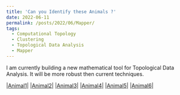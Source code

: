 ```yaml
---
title: 'Can you Identify these Animals ?'
date: 2022-06-11
permalink: /posts/2022/06/Mapper/
tags:
  - Computational Topology
  - Clustering
  - Topological Data Analysis
  - Mapper
---
```


I am currently building a new mathematical tool for Topological Data Analysis. It will be more robust then current techniques.

|[Animal1](https://pragup.github.io/images/animal_1.html)|
|[Animal2](https://pragup.github.io/images/animal_2.html)|
|[Animal3](https://pragup.github.io/images/animal_3.html)|
|[Animal4](https://pragup.github.io/images/animal_4.html)|
|[Animal5](https://pragup.github.io/images/animal_5.html)|
|[Animal6](https://pragup.github.io/images/animal_6.html)|
